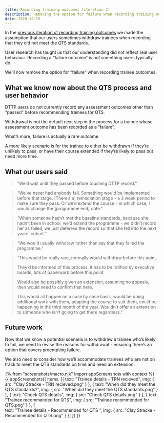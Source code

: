 ```yaml
---
title: Recording training outcomes (iteration 2)
description: Removing the option for failure when recording training outcomes
date: 2020-12-15
---
```


In the [previous iteration of recording training outcomes](/register-trainee-teachers/recording-training-outcomes/) we made the assumption that  our users sometimes withdraw trainees when recording that they did not meet the QTS standards.

User research has taught us that our understanding did not reflect real user behaviour. Recording a “failure outcome” is not something users typically do. 

We’ll now remove the option for “failure” when recording trainee outcomes.

## What we know now about the QTS process and user behavior

DTTP users do not currently record any assessment outcomes other than “passed” before recommending trainees for QTS.

Withdrawal is not the default next step in the process for a trainee whose assessment outcome has been recorded as a “failure”.

What’s more, failure is actually a rare outcome. 

A more likely scenario is for the trainee to either be withdrawn if they’re unlikely to pass, or have their course extended if they’re likely to pass but need more time. 

## What our users said

> “We’d wait until they passed before touching DTTP record.”

> “We’ve never had anybody fail. Something would be implemented before that stage. [There’s a] remediation stage - a 3 week period to make sure they pass. Or we’d extend the course - in which case, I would change the [programme end] date.”

> “When someone hadn’t met the baseline standards, because she hadn’t been in school, we’d extend the programme - we didn’t record her as failed, we just deferred the record so that she fell into the next years’ cohort.”

> “We would usually withdraw rather than say that they failed the programme.”

> “This would be really rare, normally would withdraw before this point.
>
>They’d be informed of this process, it has to be ratified by executive boards, lots of paperwork before this point.
>
>Would also be possibly given an extension, assuming no appeals, then would need to confirm that here.
>
>This would all happen on a case by case basis, would be doing additional work with them, adapting the course to suit them, could be happening in the third month of the year. Wouldn’t offer an extension to someone who isn’t going to get there regardless.”

## Future work

Now that we know a potential scenario is to withdraw a trainee who’s likely to fail, we need to revise the reasons for withdrawal - ensuring there’s an option that covers preempting failure.

We also need to consider how we’ll accommodate trainees who are not on track to meet the QTS standards on time and need an extension.

{% from "screenshots/macro.njk" import appScreenshots with context %}
{{ appScreenshots({
  items: [{
    text: "Trainee details - TRN recieved",
    img: { src: "Clay Stracke - TRN recieved.png" }
  }, {
    text: "When did they meet the QTS standards?",
    img: { src: "When did they meet the QTS standards.png" }
  }, {
    text: "Check QTS details",
    img: { src: "Check QTS details.png" }
  }, {
    text: "Trainee recommended for QTS",
    img: { src: "Trainee recommended for QTS.png" }
  }, {  
    text: "Trainee details - Recommended for QTS ",
    img: { src: "Clay Stracke - Recommended for QTS.png" }
  }]
}) }}
